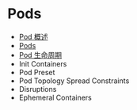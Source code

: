 # Pods

- [Pod 概述](concepts/workloads/pods/pod-overview.md)
- [Pods](concepts/workloads/pods/pods.md)
- [Pod 生命周期](concepts/workloads/pods/pod-lifecycle.md)
- Init Containers
- Pod Preset
- Pod Topology Spread Constraints
- Disruptions
- Ephemeral Containers



##### 

